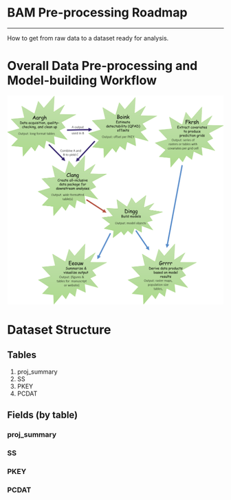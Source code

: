 BAM Pre-processing Roadmap
=====================

----

How to get from raw data to a dataset ready for analysis. 

# Overall Data Pre-processing and Model-building Workflow

![BAM Model Workflow](https://github.com/borealbirds/CommonScripts/blob/master/Fig.BAMModelBuildingWorkflow-overall.png "BAM Model Workflow")




# Dataset Structure

## Tables

1. proj_summary
2. SS
3. PKEY
4. PCDAT

## Fields (by table)

### proj_summary


### SS


### PKEY


### PCDAT


